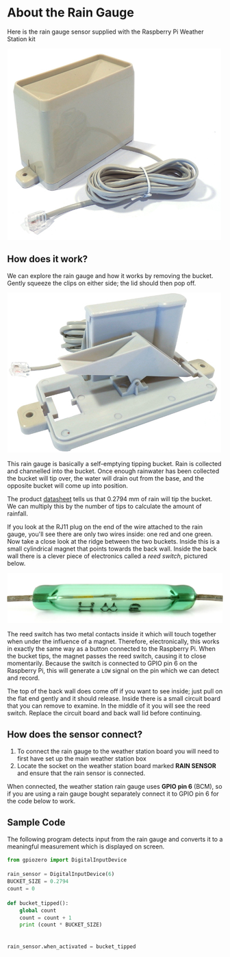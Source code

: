 # About the Rain Gauge

Here is the rain gauge sensor supplied with the Raspberry Pi Weather Station kit

![Rain Gauge](images/rain_gauge.jpg)

## How does it work?

We can explore the rain gauge and how it works by removing the bucket. Gently squeeze the clips on either side; the lid should then pop off.

![](images/rain_gauge_open.jpg)

This rain gauge is basically a self-emptying tipping bucket. Rain is collected and channelled into the bucket. Once enough rainwater has been collected the bucket will tip over, the water will drain out from the base, and the opposite bucket will come up into position.

The product [datasheet](https://www.argentdata.com/files/80422_datasheet.pdf) tells us that 0.2794 mm of rain will tip the bucket. We can multiply this by the number of tips to calculate the amount of rainfall.

If you look at the RJ11 plug on the end of the wire attached to the rain gauge, you'll see there are only two wires inside: one red and one green.  Now take a close look at the ridge between the two buckets. Inside this is a small cylindrical magnet that points towards the back wall. Inside the back wall there is a clever piece of electronics called a *reed switch*, pictured below.

![](images/reed_switch.jpg)

The reed switch has two metal contacts inside it which will touch together when under the influence of a magnet. Therefore, electronically, this works in exactly the same way as a button connected to the Raspberry Pi. When the bucket tips, the magnet passes the reed switch, causing it to close momentarily. Because the switch is connected to GPIO pin 6 on the Raspberry Pi, this will generate a `LOW` signal on the pin which we can detect and record.

The top of the back wall does come off if you want to see inside; just pull on the flat end gently and it should release. Inside there is a small circuit board that you can remove to examine. In the middle of it you will see the reed switch. Replace the circuit board and back wall lid before continuing.


## How does the sensor connect?

1. To connect the rain gauge to the weather station board you will need to first have set up the main weather station box
1. Locate the socket on the weather station board marked **RAIN SENSOR** and ensure that the rain sensor is connected.

When connected, the weather station rain gauge uses **GPIO pin 6** (BCM), so if you are using a rain gauge bought separately connect it to GPIO pin 6 for the code below to work.

## Sample Code

The following program detects input from the rain gauge and converts it to a meaningful measurement which is displayed on screen. 

  ```python
  from gpiozero import DigitalInputDevice

  rain_sensor = DigitalInputDevice(6)
  BUCKET_SIZE = 0.2794
  count = 0

  def bucket_tipped():
      global count
      count = count + 1
      print (count * BUCKET_SIZE)

  
  rain_sensor.when_activated = bucket_tipped
```
